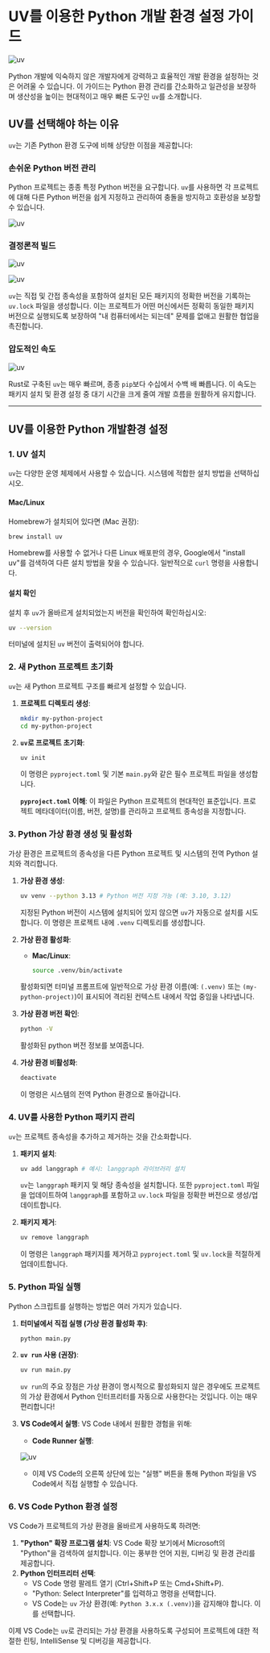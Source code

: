 # UV를 이용한 Python 개발 환경 설정 가이드

![uv](../assert/uv-1.png)

Python 개발에 익숙하지 않은 개발자에게 강력하고 효율적인 개발 환경을 설정하는 것은 어려울 수 있습니다. 이 가이드는 Python 환경 관리를 간소화하고 일관성을 보장하며 생산성을 높이는 현대적이고 매우 빠른 도구인 `uv`를 소개합니다.

## UV를 선택해야 하는 이유

`uv`는 기존 Python 환경 도구에 비해 상당한 이점을 제공합니다:

### **손쉬운 Python 버전 관리**

Python 프로젝트는 종종 특정 Python 버전을 요구합니다. `uv`를 사용하면 각 프로젝트에 대해 다른 Python 버전을 쉽게 지정하고 관리하여 충돌을 방지하고 호환성을 보장할 수 있습니다.

![uv](../assert/uv-2.png)

### **결정론적 빌드**

![uv](../assert/uv-4.png)

![uv](../assert/uv-3.png)

`uv`는 직접 및 간접 종속성을 포함하여 설치된 모든 패키지의 정확한 버전을 기록하는 `uv.lock` 파일을 생성합니다. 이는 프로젝트가 어떤 머신에서든 정확히 동일한 패키지 버전으로 실행되도록 보장하여 "내 컴퓨터에서는 되는데" 문제를 없애고 원활한 협업을 촉진합니다.

### **압도적인 속도**

![uv](../assert/uv-5.gif)

Rust로 구축된 `uv`는 매우 빠르며, 종종 `pip`보다 수십에서 수백 배 빠릅니다.
이 속도는 패키지 설치 및 환경 설정 중 대기 시간을 크게 줄여 개발 흐름을 원활하게 유지합니다.

---

## UV를 이용한 Python 개발환경 설정

### 1. UV 설치

`uv`는 다양한 운영 체제에서 사용할 수 있습니다. 시스템에 적합한 설치 방법을 선택하십시오.

#### Mac/Linux

Homebrew가 설치되어 있다면 (Mac 권장):

```bash
brew install uv
```

Homebrew를 사용할 수 없거나 다른 Linux 배포판의 경우, Google에서 "install uv"를 검색하여 다른 설치 방법을 찾을 수 있습니다. 일반적으로 `curl` 명령을 사용합니다.

#### 설치 확인

설치 후 `uv`가 올바르게 설치되었는지 버전을 확인하여 확인하십시오:

```bash
uv --version
```

터미널에 설치된 `uv` 버전이 출력되어야 합니다.

### 2. 새 Python 프로젝트 초기화

`uv`는 새 Python 프로젝트 구조를 빠르게 설정할 수 있습니다.

1.  **프로젝트 디렉토리 생성**:
    ```bash
    mkdir my-python-project
    cd my-python-project
    ```
2.  **`uv`로 프로젝트 초기화**:

    ```bash
    uv init
    ```

    이 명령은 `pyproject.toml` 및 기본 `main.py`와 같은 필수 프로젝트 파일을 생성합니다.

    **`pyproject.toml` 이해**: 이 파일은 Python 프로젝트의 현대적인 표준입니다. 프로젝트 메타데이터(이름, 버전, 설명)를 관리하고 프로젝트 종속성을 지정합니다.

### 3. Python 가상 환경 생성 및 활성화

가상 환경은 프로젝트의 종속성을 다른 Python 프로젝트 및 시스템의 전역 Python 설치와 격리합니다.

1.  **가상 환경 생성**:

    ```bash
    uv venv --python 3.13 # Python 버전 지정 가능 (예: 3.10, 3.12)
    ```

    지정된 Python 버전이 시스템에 설치되어 있지 않으면 `uv`가 자동으로 설치를 시도합니다. 이 명령은 프로젝트 내에 `.venv` 디렉토리를 생성합니다.

2.  **가상 환경 활성화**:

    - **Mac/Linux**:

      ```bash
      source .venv/bin/activate
      ```

    활성화되면 터미널 프롬프트에 일반적으로 가상 환경 이름(예: `(.venv)` 또는 `(my-python-project)`)이 표시되어 격리된 컨텍스트 내에서 작업 중임을 나타냅니다.

3.  **가상 환경 버전 확인**:

    ```bash
    python -V
    ```

    활성화된 python 버전 정보를 보여줍니다.

4.  **가상 환경 비활성화**:
    ```bash
    deactivate
    ```
    이 명령은 시스템의 전역 Python 환경으로 돌아갑니다.

### 4. UV를 사용한 Python 패키지 관리

`uv`는 프로젝트 종속성을 추가하고 제거하는 것을 간소화합니다.

1.  **패키지 설치**:

    ```bash
    uv add langgraph # 예시: langgraph 라이브러리 설치
    ```

    `uv`는 `langgraph` 패키지 및 해당 종속성을 설치합니다. 또한 `pyproject.toml` 파일을 업데이트하여 `langgraph`를 포함하고 `uv.lock` 파일을 정확한 버전으로 생성/업데이트합니다.

2.  **패키지 제거**:
    ```bash
    uv remove langgraph
    ```
    이 명령은 `langgraph` 패키지를 제거하고 `pyproject.toml` 및 `uv.lock`을 적절하게 업데이트합니다.

### 5. Python 파일 실행

Python 스크립트를 실행하는 방법은 여러 가지가 있습니다.

1.  **터미널에서 직접 실행 (가상 환경 활성화 후)**:

    ```bash
    python main.py
    ```

2.  **`uv run` 사용 (권장)**:

    ```bash
    uv run main.py
    ```

    `uv run`의 주요 장점은 가상 환경이 명시적으로 활성화되지 않은 경우에도 프로젝트의 가상 환경에서 Python 인터프리터를 자동으로 사용한다는 것입니다. 이는 매우 편리합니다!

3.  **VS Code에서 실행**:
    VS Code 내에서 원활한 경험을 위해:

    - **Code Runner 실행**:

    ![uv](../assert/uv-6.png)

    - 이제 VS Code의 오른쪽 상단에 있는 "실행" 버튼을 통해 Python 파일을 VS Code에서 직접 실행할 수 있습니다.

### 6. VS Code Python 환경 설정

VS Code가 프로젝트의 가상 환경을 올바르게 사용하도록 하려면:

1.  **"Python" 확장 프로그램 설치**: VS Code 확장 보기에서 Microsoft의 "Python"을 검색하여 설치합니다. 이는 풍부한 언어 지원, 디버깅 및 환경 관리를 제공합니다.
2.  **Python 인터프리터 선택**:
    - VS Code 명령 팔레트 열기 (Ctrl+Shift+P 또는 Cmd+Shift+P).
    - "Python: Select Interpreter"를 입력하고 명령을 선택합니다.
    - VS Code는 `uv` 가상 환경(예: `Python 3.x.x (.venv)`)을 감지해야 합니다. 이를 선택합니다.

이제 VS Code는 `uv`로 관리되는 가상 환경을 사용하도록 구성되어 프로젝트에 대한 적절한 린팅, IntelliSense 및 디버깅을 제공합니다.
